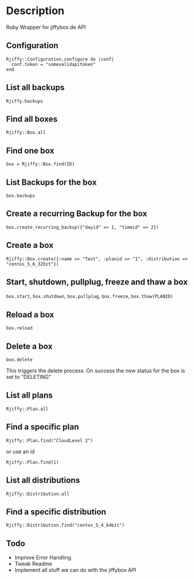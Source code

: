 # Description
Ruby Wrapper for jiffybox.de API

## Configuration
    Rjiffy::Configuration.configure do |conf|
      conf.token = "somevalidapitoken"
    end

## List all backups
    Rjiffy.backups

## Find all boxes
    Rjiffy::Box.all

## Find one box
    box = Rjiffy::Box.find(ID)

## List Backups for the box
    box.backups

## Create a recurring Backup for the box
    box.create_recurring_backup({"dayid" => 1, "timeid" => 2})

## Create a box
    Rjiffy::Box.create({:name => "Test", :planid => "1", :distribution => "centos_5_6_32bit"})

## Start, shutdown, pullplug, freeze and thaw a box
`box.start`, `box.shutdown`, `box.pullplug`, `box.freeze`, `box.thaw(PLANID)`

## Reload a box
    box.reload

## Delete a box
    box.delete
  This triggers the delete process. On success the new status for the box is set to "DELETING"

## List all plans
    Rjiffy::Plan.all

## Find a specific plan
    Rjiffy::Plan.find("CloudLevel 2")
or use an id

    Rjiffy::Plan.find(1)

## List all distributions
    Rjiffy::Distribution.all

## Find a specific distribution
    Rjiffy::Distribution.find("centos_5_4_64bit")

## Todo
* Improve Error Handling
* Tweak Readme
* Implement all stuff we can do with the jiffybox API
